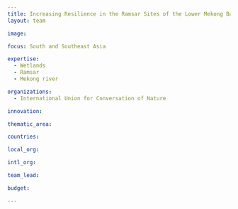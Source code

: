 ```yaml
---
title: Increasing Resilience in the Ramsar Sites of the Lower Mekong Basin
layout: team

image: 

focus: South and Southeast Asia

expertise:
  - Wetlands
  - Ramsar
  - Mekong river

organizations:
  - International Union for Conversation of Nature

innovation: 

thematic_area:

countries: 

local_org: 

intl_org:

team_lead: 

budget: 

---
```

